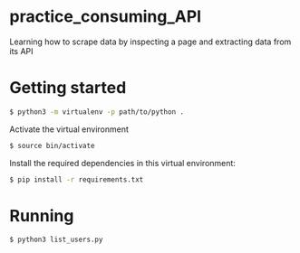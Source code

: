 # practice_consuming_API

Learning how to scrape data by inspecting a page and extracting data from its API

Getting started
===============

```bash
$ python3 -m virtualenv -p path/to/python .
```

Activate the virtual environment

```bash
$ source bin/activate
```

Install the required dependencies in this virtual environment:

```bash
$ pip install -r requirements.txt
```
Running
=======
```bash
$ python3 list_users.py
```
